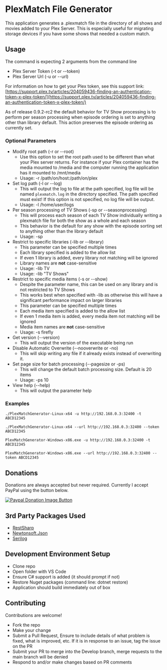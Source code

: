 # PlexMatch File Generator

This application generates a .plexmatch file in the directory of all shows and movies added to your Plex Server. This is especially useful for migrating storage devices if you have some shows that needed a custom match.

## Usage

The command is expecting 2 arguments from the command line

- Plex Server Token (-t or --token)
- Plex Server Url (-u or --url)

For information on how to get your Plex token, see this support link: [https://support.plex.tv/articles/204059436-finding-an-authentication-token-x-plex-token/](https://support.plex.tv/articles/204059436-finding-an-authentication-token-x-plex-token/)

As of release 0.9.2-rc2 the default behavior for TV Show processing is to perform per season processing when episode ordering is set to anything other than library default. This action preserves the episode ordering as currently set.

### Optional Parameters

- Modify root path (-r or --root)
  - Use this option to set the root path used to be different than what your Plex server returns. For instance if your Plex container has the media mounted to /media and the computer running the application has it mounted to /mnt/media
  - Usage: -r /path/on/host:/path/on/plex
- Set log path (-l or --log)
  - This will output the log to file at the path specified, log file will be named `plexmatch.log` in the directory specified. The path specified must exist! If this option is not specified, no log file will be output.
  - Usage: -l /home/user/logs
- Per season processing of TV Shows (-sp or --seasonprocessing)
  - This will process each season of each TV Show individually writing a plexmatch file for both the show as a whole and each season
  - This behavior is the default for any show with the episode sorting set to anything other than the library default
  - Usage: -sp
- Restrict to specific libraries (-lib or --library)
  - This parameter can be specified multiple times
  - Each library specified is added to the allow list
  - If even 1 library is added, every library not matching will be ignored
  - Library names are **not** case-sensitive
  - Usage: -lib TV
  - Usage: -lib "TV Shows"
- Restrict to specific media items (-s or --show)
  - Despite the parameter name, this can be used on any library and is not restricted to TV Shows
  - This works best when specified with -lib as otherwise this will have a significant performance impact on larger libraries
  - This parameter can be specified multiple times
  - Each media item specified is added to the allow list
  - If even 1 media item is added, every media item not matching will be ignored
  - Media item names are **not** case-sensitive
  - Usage: -s firefly
- Get version (--version)
  - This will output the version of the executable being run
- Disable Automatic Overwrite (--nooverwrite or -no)
  - This will skip writing any file if it already exists instead of overwriting it.
- Set page size for batch processing (--pagesize or -ps)
  - This will change the default batch processing size. Default is 20 items
  - Usage: -ps 10
- View help (--help)
  - This will output the parameter help

### Examples

`./PlexMatchGenerator-Linux-x64 -u http://192.168.0.3:32400 -t ABCD12345`

`./PlexMatchGenerator-Linux-x64 --url http://192.168.0.3:32400 --token ABCD12345`

`PlexMatchGenerator-Windows-x86.exe -u http://192.168.0.3:32400 -t ABCD12345`

`PlexMatchGenerator-Windows-x86.exe --url http://192.168.0.3:32400 --token ABCD12345`

## Donations

Donations are always accepted but never required. Currently I accept PayPal using the button below.

[![Paypal Donation Image Button](https://www.paypalobjects.com/en_US/i/btn/btn_donateCC_LG.gif)](https://www.paypal.com/donate/?business=XPYMV5XQG8JCN&no_recurring=0&currency_code=USD)

## 3rd Party Packages Used

- [RestSharp](https://restsharp.dev/)
- [Newtonsoft.Json](https://www.newtonsoft.com/json)
- [Serilog](https://serilog.net/)

## Development Environment Setup

- Clone repo
- Open folder with VS Code
- Ensure C# support is added (it should prompt if not)
- Restore Nuget packages (command line: dotnet restore)
- Application should build immediately out of box

## Contributing

Contributions are welcome!

- Fork the repo
- Make your change
- Submit a Pull Request, Ensure to include details of what problem is fixed, what is improved, etc. If it is in response to an issue, tag the issue on the PR
- Submit your PR to merge into the Develop branch, merge requests to the main branch will be denied
- Respond to and/or make changes based on PR comments
